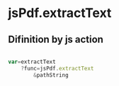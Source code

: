 # jsPdf.extractText

## Difinition by js action

```js.js

var=extractText
	?func=jsPdf.extractText
		&pathString
```


